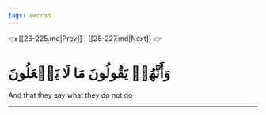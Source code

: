 ```yaml
---
tags: meccan
---
```


👈 [[26-225.md|Prev]] | [[26-227.md|Next]] 👉

# وَأَنَّهُمۡ يَقُولُونَ مَا لَا يَفۡعَلُونَ

And that they say what they do not do

---


